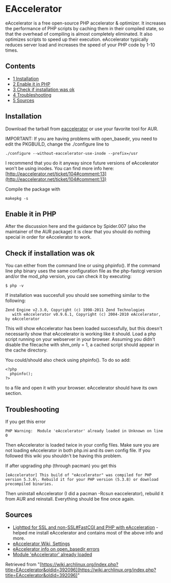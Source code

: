 # EAccelerator

eAccelerator is a free open-source PHP accelerator & optimizer. It increases the performance of PHP scripts by caching them in their compiled state, so that the overhead of compiling is almost completely eliminated. It also optimizes scripts to speed up their execution. eAccelerator typically reduces server load and increases the speed of your PHP code by 1-10 times.

## Contents

*   [1 Installation](#Installation)
*   [2 Enable it in PHP](#Enable_it_in_PHP)
*   [3 Check if installation was ok](#Check_if_installation_was_ok)
*   [4 Troubleshooting](#Troubleshooting)
*   [5 Sources](#Sources)

## Installation

Download the tarball from [eaccelerator](https://aur.archlinux.org/packages/eaccelerator/) or use your favorite tool for AUR.

IMPORTANT: If you are having problems with open_basedir, you need to edit the PKGBUILD, change the ./configure line to

```
./configure --without-eaccelerator-use-inode --prefix=/usr

```

I recommend that you do it anyway since future versions of eAccelerator won't be using inodes. You can find more info here: [http://eaccelerator.net/ticket/104#comment:13](http://eaccelerator.net/ticket/104#comment:13)

Compile the package with

```
makepkg -s

```

## Enable it in PHP

After the discussion here and the guidance by Spider.007 (also the maintainer of the AUR package) it is clear that you should do nothing special in order for eAccelerator to work.

## Check if installation was ok

You can either from the command line or using phpinfo(). If the command line php binary uses the same configuration file as the php-fastcgi version and/or the mod_php version, you can check it by executing:

```
$ php -v

```

If installation was succesfull you should see something similar to the following:

```
Zend Engine v2.3.0, Copyright (c) 1998-2011 Zend Technologies
   with eAccelerator v0.9.6.1, Copyright (c) 2004-2010 eAccelerator, by eAccelerator

```

This will show eAccelerator has been loaded successfully, but this doesn't necessarily show that eAccelerator is working like it should. Load a php script running on your webserver in your browser. Assuming you didn't disable the filecache with shm_only = 1, a cached script should appear in the cache directory.

You could/should also check using phpinfo(). To do so add:

```
<?php
  phpinfo();
?>

```

to a file and open it with your browser. eAccelerator should have its own section.

## Troubleshooting

If you get this error

```
PHP Warning:  Module 'eAccelerator' already loaded in Unknown on line 0

```

Then eAccelerator is loaded twice in your config files. Make sure you are not loading eAccelerator in both php.ini and its own config file. If you followed this wiki you shouldn't be having this problem.

If after upgrading php (through pacman) you get this

```
[eAccelerator] This build of "eAccelerator" was compiled for PHP version 5.3.6\. Rebuild it for your PHP version (5.3.8) or download precompiled binaries.

```

Then uninstall eAccelerator (I did a pacman -Rcsun eaccelerator), rebuild it from AUR and reinstall. Everything should be fine once again.

## Sources

*   [Lighttpd for SSL and non-SSL#FastCGI and PHP with eAcceleration](/index.php/Lighttpd_for_SSL_and_non-SSL#FastCGI_and_PHP_with_eAcceleration "Lighttpd for SSL and non-SSL") - helped me install eAccelerator and contains most of the above info and more.
*   [eAccelerator Wiki, Settings](http://eaccelerator.net/wiki/Settings)
*   [eAccelerator info on open_basedir errors](http://eaccelerator.net/ticket/104)
*   [Module 'eAccelerator' already loaded](http://www.sitepoint.com/forums/server-management-97/module-eaccelerator-already-loaded-644487.html)

Retrieved from "[https://wiki.archlinux.org/index.php?title=EAccelerator&oldid=392096](https://wiki.archlinux.org/index.php?title=EAccelerator&oldid=392096)"